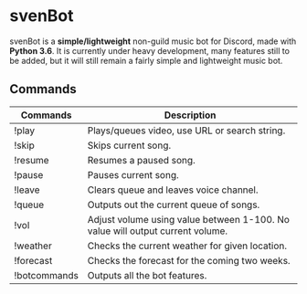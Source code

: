 # svenBot

svenBot is a **simple/lightweight** non-guild music bot for Discord, made with **Python 3.6**.
It is currently under heavy development, many features still to be added, 
but it will still remain a fairly simple and lightweight music bot.

## Commands
| Commands          | Description                                                                       |
| ----------------- | --------------------------------------------------------------------------------- |
| !play             | Plays/queues video, use URL or search string.                                     |
| !skip             | Skips current song.                                                               |
| !resume           | Resumes a paused song.                                                            |
| !pause            | Pauses current song.                                                              |
| !leave            | Clears queue and leaves voice channel.                                            |
| !queue            | Outputs out the current queue of songs.                                           |
| !vol              | Adjust volume using value between 1-100. No value will output current volume.     |
| !weather          | Checks the current weather for given location.                                    |
| !forecast         | Checks the forecast for the coming two weeks.                                     |
| !botcommands      | Outputs all the bot features.                                                     |